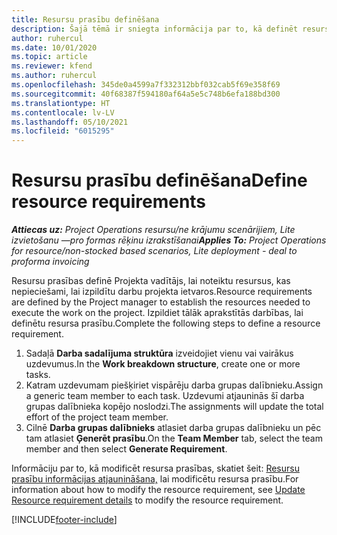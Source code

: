 ```yaml
---
title: Resursu prasību definēšana
description: Šajā tēmā ir sniegta informācija par to, kā definēt resursu prasību informāciju.
author: ruhercul
ms.date: 10/01/2020
ms.topic: article
ms.reviewer: kfend
ms.author: ruhercul
ms.openlocfilehash: 345de0a4599a7f332312bbf032cab5f69e358f69
ms.sourcegitcommit: 40f68387f594180af64a5e5c748b6efa188bd300
ms.translationtype: HT
ms.contentlocale: lv-LV
ms.lasthandoff: 05/10/2021
ms.locfileid: "6015295"
---
```

# <a name="define-resource-requirements"></a><span data-ttu-id="b5224-103">Resursu prasību definēšana</span><span class="sxs-lookup"><span data-stu-id="b5224-103">Define resource requirements</span></span>

<span data-ttu-id="b5224-104">_**Attiecas uz:** Project Operations resursu/ne krājumu scenārijiem, Lite izvietošanu —pro formas rēķinu izrakstīšanai_</span><span class="sxs-lookup"><span data-stu-id="b5224-104">_**Applies To:** Project Operations for resource/non-stocked based scenarios, Lite deployment - deal to proforma invoicing_</span></span>

<span data-ttu-id="b5224-105">Resursu prasības definē Projekta vadītājs, lai noteiktu resursus, kas nepieciešami, lai izpildītu darbu projekta ietvaros.</span><span class="sxs-lookup"><span data-stu-id="b5224-105">Resource requirements are defined by the Project manager to establish the resources needed to execute the work on the project.</span></span> <span data-ttu-id="b5224-106">Izpildiet tālāk aprakstītās darbības, lai definētu resursa prasību.</span><span class="sxs-lookup"><span data-stu-id="b5224-106">Complete the following steps to define a resource requirement.</span></span>

1.  <span data-ttu-id="b5224-107">Sadaļā **Darba sadalījuma struktūra** izveidojiet vienu vai vairākus uzdevumus.</span><span class="sxs-lookup"><span data-stu-id="b5224-107">In the **Work breakdown structure**, create one or more tasks.</span></span>
2.  <span data-ttu-id="b5224-108">Katram uzdevumam piešķiriet vispārēju darba grupas dalībnieku.</span><span class="sxs-lookup"><span data-stu-id="b5224-108">Assign a generic team member to each task.</span></span> <span data-ttu-id="b5224-109">Uzdevumi atjauninās šī darba grupas dalībnieka kopējo noslodzi.</span><span class="sxs-lookup"><span data-stu-id="b5224-109">The assignments will update the total effort of the project team member.</span></span>
3.  <span data-ttu-id="b5224-110">Cilnē **Darba grupas dalībnieks** atlasiet darba grupas dalībnieku un pēc tam atlasiet **Ģenerēt prasību**.</span><span class="sxs-lookup"><span data-stu-id="b5224-110">On the **Team Member** tab, select the team member and then select **Generate Requirement**.</span></span>

<span data-ttu-id="b5224-111">Informāciju par to, kā modificēt resursa prasības, skatiet šeit: [Resursu prasību informācijas atjaunināšana,](define-resource-requirements.md) lai modificētu resursa prasību.</span><span class="sxs-lookup"><span data-stu-id="b5224-111">For information about how to modify the resource requirement, see [Update Resource requirement details](define-resource-requirements.md) to modify the resource requirement.</span></span>

[!INCLUDE[footer-include](../includes/footer-banner.md)]